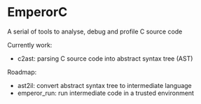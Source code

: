 EmperorC
========

A serial of tools to analyse, debug and profile C source code


Currently work:
  * c2ast: parsing C source code into abstract syntax tree (AST)
  
Roadmap:
  * ast2il: convert abstract syntax tree to intermediate language
  * emperor_run: run intermediate code in a trusted environment
